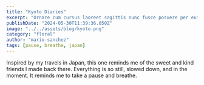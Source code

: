 ```yaml
---
title: "Kyoto Diaries"
excerpt: "Ornare cum cursus laoreet sagittis nunc fusce posuere per euismod dis vehicula a, semper fames lacus maecenas dictumst pulvinar neque enim non potenti. Torquent hac sociosqu eleifend potenti."
publishDate: "2024-05-30T11:39:36.050Z"
image: "../../assets/blog/kyoto.png"
category: "floral"
author: "mario-sanchez"
tags: [pause, breathe, japan]
---
```


Inspired by my travels in Japan, this one reminds me of the sweet and kind friends I made back there. Everything is so still, slowed down, and in the moment. It reminds me to take a pause and breathe. 




